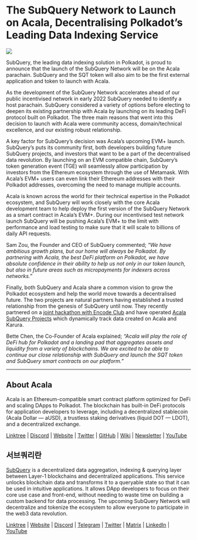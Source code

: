 # The SubQuery Network to Launch on Acala, Decentralising Polkadot’s Leading Data Indexing Service

![](https://miro.medium.com/max/2400/1*kj_-zZcjeYdYIZVy1atYOg.gif)

SubQuery, the leading data indexing solution in Polkadot, is proud to announce that the launch of the SubQuery Network will be on the Acala parachain. SubQuery and the SQT token will also aim to be the first external application and token to launch with Acala.

As the development of the SubQuery Network accelerates  ahead of our public incentivised network in early 2022 SubQuery needed to identify a host parachain. SubQuery considered a variety of options before electing to deepen its existing partnership with Acala by launching on its leading DeFi protocol built on Polkadot. The three main reasons that went into this decision to launch with Acala were community access, domain/technical excellence, and our existing robust relationship.

A key factor for SubQuery’s decision was Acala’s upcoming EVM+ launch. SubQuery’s puts its community first, both developers building future SubQuery projects, and investors that want to be a part of the decentralised data revolution. By launching on an EVM compatible chain, SubQuery’s token generation event (TGE) will seamlessly allow participation by investors from the Ethereum ecosystem through the use of Metamask. With Acala’s EVM+ users can even link their Ethereum addresses with their Polkadot addresses, overcoming the need to manage multiple accounts.

Acala is known across the world for their technical expertise in the Polkadot ecosystem, and SubQuery will work closely with the core Acala development team to help deploy the first version of the SubQuery Network as a smart contract in Acala’s EVM+. During our incentivised test network launch SubQuery will be pushing Acala’s EVM+ to the limit with performance and load testing to make sure that it will scale to billions of daily API requests.

Sam Zou, the Founder and CEO of SubQuery commented; _“We have ambitious growth plans, but our home will always be Polkadot. By partnering with Acala, the best DeFi platform on Polkadot, we have absolute confidence in their ability to help us not only in our token launch, but also in future areas such as micropayments for indexers across networks.”_

Finally, both SubQuery and Acala share a common vision to grow the Polkadot ecosystem and help the world move towards a decentralised future. The two projects are natural partners having established a trusted relationship from the genesis of SubQuery until now. They recently partnered on a  [joint hackathon with Encode Club](https://medium.com/encode-club/polkadot-hack-challenges-7cfeba1a4c0e)  and have operated  [Acala SubQuery Projects](https://subquery.medium.com/subquery-integrates-acala-to-aggregate-and-serve-defi-data-to-polkadot-and-kusama-builders-fc9af6a7aae1)  which dynamically track data created on Acala and Karura.

Bette Chen, the Co-Founder of Acala explained; _“Acala will play the role of DeFi hub for Polkadot and a landing pad that aggregates assets and liquidity from a variety of blockchains. We are excited to be able to continue our close relationship with SubQuery and launch the SQT token and SubQuery smart contracts on our platform.”_

---

## About Acala

Acala is an Ethereum-compatible smart contract platform optimized for DeFi and scaling DApps to Polkadot. The blockchain has built-in DeFi protocols for application developers to leverage, including a decentralized stablecoin (Acala Dollar — aUSD), a trustless staking derivatives (liquid DOT — LDOT), and a decentralized exchange.

[Linktree](https://linktr.ee/acalanetwork)  | [Discord](https://discord.gg/vdbFVCH)  | [Website](https://acala.network/)  | [Twitter](https://twitter.com/AcalaNetwork)  | [GitHub](https://github.com/AcalaNetwork/Acala)  | [Wiki](https://github.com/AcalaNetwork/Acala/wiki)  | [Newsletter](https://share.hsforms.com/1X9RxkXk-R62I0VNbATaDXw4h8qc)  | [YouTube](http://youtube.com/c/acalanetwork)

## 서브쿼리란

[SubQuery](https://subquery.network/)  is a decentralized data aggregation, indexing & querying layer between Layer-1 blockchains and decentralized applications. This service unlocks blockchain data and transforms it to a queryable state so that it can be used in intuitive applications. It allows DApp developers to focus on their core use case and front-end, without needing to waste time on building a custom backend for data processing. The upcoming SubQuery Network will decentralize and tokenize the ecosystem to allow everyone to participate in the web3 data revolution.

​​[Linktree](https://linktr.ee/subquerynetwork)  |  [Website](https://subquery.network/)  |  [Discord](https://discord.com/invite/78zg8aBSMG)  |  [Telegram](https://t.me/subquerynetwork)  |  [Twitter](https://twitter.com/subquerynetwork)  |  [Matrix](https://matrix.to/#/#subquery:matrix.org)  |  [LinkedIn](https://www.linkedin.com/company/subquery)  |  [YouTube](https://www.youtube.com/channel/UCi1a6NUUjegcLHDFLr7CqLw)
